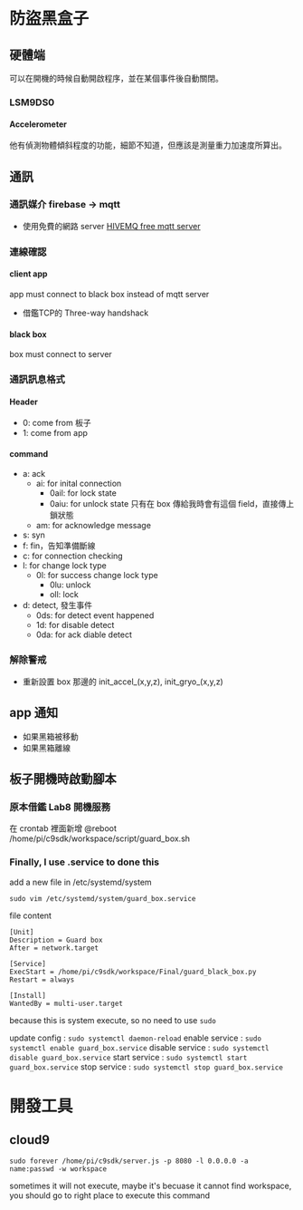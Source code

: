 # 防盜黑盒子

## 硬體端

可以在開機的時候自動開啟程序，並在某個事件後自動關閉。

### LSM9DS0

#### Accelerometer
他有偵測物體傾斜程度的功能，細節不知道，但應該是測量重力加速度所算出。

## 通訊

### 通訊媒介 firebase -> mqtt
- 使用免費的網路 server
[HIVEMQ free mqtt server](https://www.hivemq.com/mqtt/public-mqtt-broker/)

### 連線確認

#### client app 
app must connect to black box instead of mqtt server 
- 借鑑TCP的 Three-way handshack

#### black box
box must connect to server

### 通訊訊息格式

#### Header
- 0: come from 板子
- 1: come from app

#### command
- a: ack
    - ai: for inital connection
        - 0ail: for lock state
        - 0aiu: for unlock state
        只有在 box 傳給我時會有這個 field，直接傳上鎖狀態
    - am: for acknowledge message
- s: syn
- f: fin，告知準備斷線
- c: for connection checking
- l: for change lock type
    - 0l: for success change lock type
        - 0lu: unlock
        - oll: lock
- d: detect, 發生事件
    - 0ds: for detect event happened
    - 1d: for disable detect
    - 0da: for ack diable detect

### 解除警戒
- 重新設置 box 那邊的 init_accel_(x,y,z), init_gryo_(x,y,z)

## app 通知
- 如果黑箱被移動
- 如果黑箱離線

## 板子開機時啟動腳本

### 原本借鑑 Lab8 開機服務
在 crontab 裡面新增
@reboot /home/pi/c9sdk/workspace/script/guard_box.sh

### Finally, I use .service to done this

add a new file in /etc/systemd/system

```console
sudo vim /etc/systemd/system/guard_box.service
```

file content

``` console
[Unit]
Description = Guard box
After = network.target

[Service]
ExecStart = /home/pi/c9sdk/workspace/Final/guard_black_box.py
Restart = always

[Install]
WantedBy = multi-user.target
```

because this is system execute, so no need to use `sudo`

update config : `sudo systemctl daemon-reload`
enable service : `sudo systemctl enable guard_box.service`
disable service : `sudo systemctl disable guard_box.service`
start service : `sudo systemctl start guard_box.service`
stop service : `sudo systemctl stop guard_box.service`

# 開發工具

## cloud9

```console
sudo forever /home/pi/c9sdk/server.js -p 8080 -l 0.0.0.0 -a name:passwd -w workspace
```

sometimes it will not execute, maybe it's becuase it cannot find workspace, you should go to right place to execute this command
